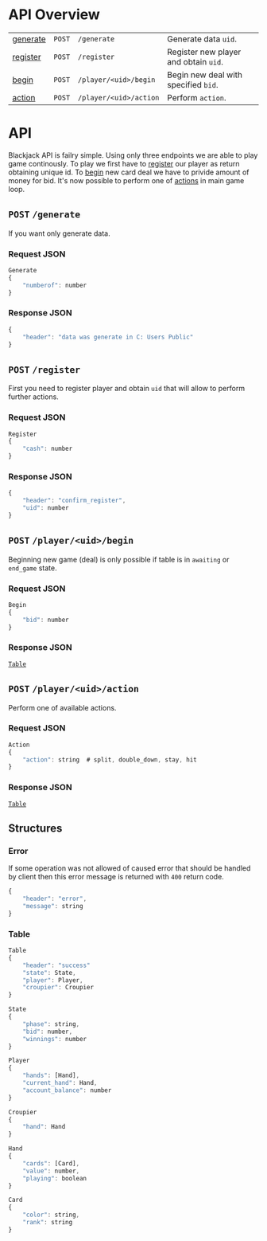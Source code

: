 # API Overview

|                       |        |                        |                                       |
|:--------------------- | ------:|:---------------------- |:------------------------------------- |
| [generate](#generate) | `POST` | `/generate`            | Generate data `uid`. |
| [register](#register) | `POST` | `/register`            | Register new player and obtain `uid`. |
| [begin](#begin)       | `POST` | `/player/<uid>/begin`  | Begin new deal with specified `bid`.  |
| [action](#action)     | `POST` | `/player/<uid>/action` | Perform `action`.                     |

# API
Blackjack API is failry simple. Using only three endpoints we are able to play game continously.
To play we first have to [register](#register) our player as return obtaining unique id.
To [begin](#begin) new card deal we have to privide amount of money for bid.
It's now possible to perform one of [actions](#action) in main game loop.

## <a id="register"></a> `POST`  `/generate` 
If you want only generate data.
### Request JSON
```javascript
Generate
{
    "numberof": number
}
```
### Response JSON
```javascript
{
    "header": "data was generate in C: Users Public"
}
```

## <a id="register"></a> `POST`  `/register` 
First you need to register player and obtain `uid` that will allow to perform further actions.
### Request JSON
```javascript
Register
{
    "cash": number
}
```
### Response JSON
```javascript
{
    "header": "confirm_register",
    "uid": number
}
```

## <a id="begin"></a> `POST` `/player/<uid>/begin`
Beginning new game (deal) is only possible if table is in `awaiting` or `end_game` state.
### Request JSON
```javascript
Begin
{
    "bid": number
}
```
### Response JSON
[`Table`](#table)

## <a id="action"></a> `POST` `/player/<uid>/action`
Perform one of available actions.
### Request JSON
```javascript
Action
{
    "action": string  # split, double_down, stay, hit
}
```
### Response JSON
[`Table`](#table)

## Structures

### Error
If some operation was not allowed of caused error that should be handled by client then this error message is returned with `400` return code.
```javascript
{
    "header": "error",
    "message": string
}
```

### Table
```javascript
Table
{
    "header": "success"
    "state": State,
    "player": Player,
    "croupier": Croupier
}
```

```javascript
State
{
    "phase": string,
    "bid": number,
    "winnings": number
}
```

```javascript
Player
{
    "hands": [Hand],
    "current_hand": Hand,
    "account_balance": number
}
```

```javascript
Croupier
{
    "hand": Hand
}
```

```javascript
Hand
{
    "cards": [Card],
    "value": number,
    "playing": boolean
}
```

```javascript
Card
{
    "color": string,
    "rank": string
}
```
